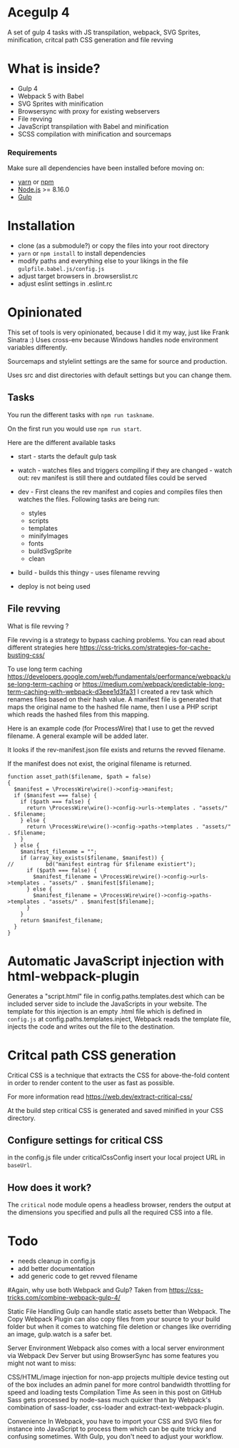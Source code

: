 # Acegulp 4
A set of gulp 4 tasks with JS transpilation, webpack, SVG Sprites, minification, critcal path CSS generation and file revving

# What is inside?
* Gulp 4
* Webpack 5 with Babel
* SVG Sprites with minification
* Browsersync with proxy for existing webservers
* File revving
* JavaScript transpilation with Babel and minification
* SCSS compilation with minification and sourcemaps

### Requirements
Make sure all dependencies have been installed before moving on:

* [yarn](https://yarnpkg.com/lang/en/) or [npm](https://www.npmjs.com/get-npm)
* [Node.js](https://nodejs.org/en/download/) >= 8.16.0
* [Gulp](http://gulpjs.com/)

# Installation
- clone (as a submodule?) or copy the files into your root directory
- `yarn` or `npm install` to install dependencies
- modify paths and everything else to your likings in the file `gulpfile.babel.js/config.js`
- adjust target browsers in .browserslist.rc
- adjust eslint settings in .eslint.rc



# Opinionated
This set of tools is very opinionated, because I did it my way, just like Frank Sinatra :)
Uses cross-env because Windows handles node environment variables differently.

Sourcemaps and stylelint settings are the same for source and production.

Uses src and dist directories with default settings but you can change them. 

## Tasks
You run the different tasks with `npm run taskname`.

On the first run you would use `npm run start`.

Here are the different available tasks
* start - starts the default gulp task
* watch -  watches files and triggers compiling if they are changed - watch out: rev manifest is still there and outdated files could be served
* dev - First cleans the rev manifest and copies and compiles files then watches the files. Following tasks are being run:

  * styles
  * scripts
  * templates
  * minifyImages
  * fonts
  * buildSvgSprite
  * clean
* build - builds this thingy - uses filename revving
* deploy is not being used

## File revving
What is file revving ? 

File revving is a strategy to bypass caching problems.
You can read about different strategies here https://css-tricks.com/strategies-for-cache-busting-css/

To use long term caching https://developers.google.com/web/fundamentals/performance/webpack/use-long-term-caching 
or https://medium.com/webpack/predictable-long-term-caching-with-webpack-d3eee1d3fa31 
I created a rev task which renames files based on their hash value.
A manifest file is generated that maps the original name to the hashed file name, then I use a PHP script which reads the hashed files from this mapping.

Here is an example code (for ProcessWire) that I use to get the revved filename. A general example will be added later.

It looks if the rev-manifest.json file exists and returns the revved filename.

If the manifest does not exist, the original filename is returned.

```
function asset_path($filename, $path = false)
{
  $manifest = \ProcessWire\wire()->config->manifest;
  if ($manifest === false) {
    if ($path === false) {
      return \ProcessWire\wire()->config->urls->templates . "assets/" . $filename;
    } else {
      return \ProcessWire\wire()->config->paths->templates . "assets/" . $filename;
    }
  } else {
    $manifest_filename = "";
    if (array_key_exists($filename, $manifest)) {
//          bd("manifest eintrag für $filename existiert");
      if ($path === false) {
        $manifest_filename = \ProcessWire\wire()->config->urls->templates . "assets/" . $manifest[$filename];
      } else {
        $manifest_filename = \ProcessWire\wire()->config->paths->templates . "assets/" . $manifest[$filename];
      }
    }
    return $manifest_filename;
  }
}
```

# Automatic JavaScript injection with html-webpack-plugin

Generates a "script.html" file in config.paths.templates.dest which can be included server side to include the JavaScripts in your website.
The template for this injection is an empty .html file which is defined in `config.js` at config.paths.templates.inject,
Webpack reads the template file, injects the code and writes out the file to the destination.

# Critcal path CSS generation
Critical CSS is a technique that extracts the CSS for above-the-fold content in order to render content to the user as fast as possible.

For more information read https://web.dev/extract-critical-css/

At the build step critical CSS is generated and saved minified in your CSS directory.

## Configure settings for critical CSS

in the config.js file under criticalCssConfig insert your local project URL in `baseUrl`.

## How does it work?
The `critical` node module opens a headless browser, renders the output at the dimensions you specified and pulls all the required CSS into a file.

# Todo
 * needs cleanup in config.js 
 * add better documentation
 * add generic code to get revved filename

#Again, why use both Webpack and Gulp?
Taken from https://css-tricks.com/combine-webpack-gulp-4/

Static File Handling
Gulp can handle static assets better than Webpack. The Copy Webpack Plugin can also copy files from your source to your build folder but when it comes to watching file deletion or changes like overriding an image, gulp.watch is a safer bet.

Server Environment
Webpack also comes with a local server environment via Webpack Dev Server but using BrowserSync has some features you might not want to miss:

CSS/HTML/image injection for non-app projects
multiple device testing out of the box
includes an admin panel for more control
bandwidth throttling for speed and loading tests
Compilation Time
As seen in this post on GitHub Sass gets processed by node-sass much quicker than by Webpack's combination of sass-loader, css-loader and extract-text-webpack-plugin.

Convenience
In Webpack, you have to import your CSS and SVG files for instance into JavaScript to process them which can be quite tricky and confusing sometimes. With Gulp, you don't need to adjust your workflow.
